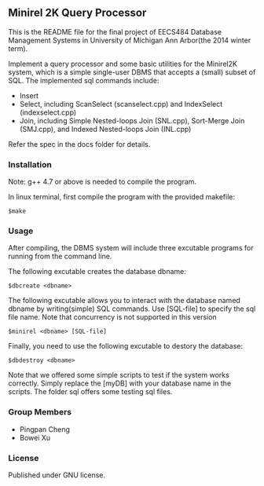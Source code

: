 ## Minirel 2K Query Processor 
This is the README file for the final project of EECS484 Database Management Systems in University of Michigan Ann Arbor(the 2014 winter term).

Implement a query processor and some basic utilities for the Minirel2K system, which is a simple single-user DBMS that accepts a (small)
subset of SQL. The implemented sql commands include:

* Insert
* Select, including ScanSelect (scanselect.cpp) and IndexSelect (indexselect.cpp)
* Join, including Simple Nested-loops Join (SNL.cpp), Sort-Merge Join (SMJ.cpp), and Indexed Nested-loops Join (INL.cpp)

Refer the spec in the docs folder for details.


### Installation
Note: g++ 4.7 or above is needed to compile the program.

In linux terminal, first compile the program with the provided makefile:
```
$make
```

### Usage
After compiling, the DBMS system will include three excutable programs for running from the command line.

The following excutable creates the database dbname:
```
$dbcreate <dbname>
```

The following excutable allows you to interact with the database named dbname by writing(simple) SQL commands. Use [SQL-file] to specify the sql file name. Note that concurrency is not supported in this version
```
$minirel <dbname> [SQL-file]
```

Finally, you need to use the following excutable to destory the database:
```
$dbdestroy <dbname>
```

Note that we offered some simple scripts to test if the system works correctly. Simply replace the [myDB] with your database name <dbname> in the scripts. The folder sql offers some testing sql files.

### Group Members
* Pingpan Cheng
* Bowei Xu  

### License
Published under GNU license.

